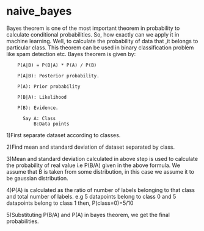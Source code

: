 # naive_bayes

Bayes theorem is one of the most important theorem in probability to calculate conditional probabilities. So, how exactly can we  apply it in machine learning. Well, to calculate the probability of data that ,it belongs to particular class. This theorem can be used in binary classification problem like spam detection etc.
Bayes theorem is given by:

        P(A|B) = P(B|A) * P(A) / P(B) 
 
        P(A|B): Posterior probability.
        
        P(A): Prior probability
        
        P(B|A): Likelihood
        
        P(B): Evidence.
        
          Say A: Class
              B:Data points


1)First separate dataset according to classes.

2)Find mean and standard deviation of dataset separated by class.

3)Mean and standard deviation calculated in above step is used to calculate the probability of real value i.e P(B/A) given in the above formula. 
We assume that B is taken from some distribution, in this case we assume it to be gaussian distribution.

4)P(A) is calculated as the ratio of number of labels belonging to that class and total number of labels.
e.g 5 datapoints belong to class 0 and 5 datapoints belong to class 1 then, P(class=0)=5/10

5)Substituting P(B/A) and P(A) in bayes theorem, we get the final probabilities.
